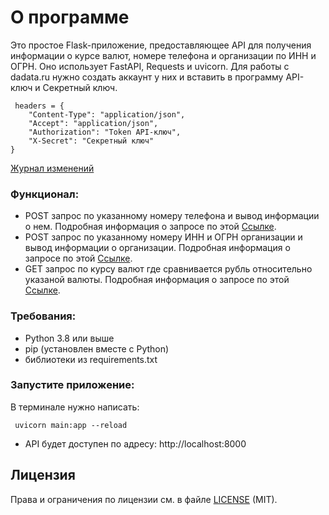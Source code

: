 # О программе
Это простое Flask-приложение, предоставляющее API для получения информации о курсе валют, номере телефона и организации по ИНН и ОГРН. 
Оно использует FastAPI, Requests и uvicorn. 
Для работы с dadata.ru нужно создать аккаунт у них и вставить в программу API-ключ и Секретный ключ.

```
 headers = {
    "Content-Type": "application/json",
    "Accept": "application/json",
    "Authorization": "Token API-ключ",
    "X-Secret": "Секретный ключ"
}
```

[Журнал изменений](CHANGELOG.md)

### Функционал:

- POST запрос по указанному номеру телефона и вывод информации о нем.
Подробная информация о запросе по этой [Ссылке](https://dadata.ru/api/clean/phone/).
- POST запрос по указанному номеру ИНН и ОГРН организации и вывод информации о организации.
Подробная информация о запросе по этой [Ссылке](https://dadata.ru/api/find-party/).
- GET запрос по курсу валют где сравнивается рубль относительно указаной валюты.
Подробная информация о запросе по этой [Ссылке](https://www.cbr-xml-daily.ru/).

### Требования:
- Python 3.8 или выше
- pip (установлен вместе с Python)
- библиотеки из requirements.txt

### Запустите приложение:
В терминале нужно написать:
```
 uvicorn main:app --reload
```
- API будет доступен по адресу: http://localhost:8000

## Лицензия

Права и ограничения по лицензии см. в файле [LICENSE](LICENSE.md) (MIT).
